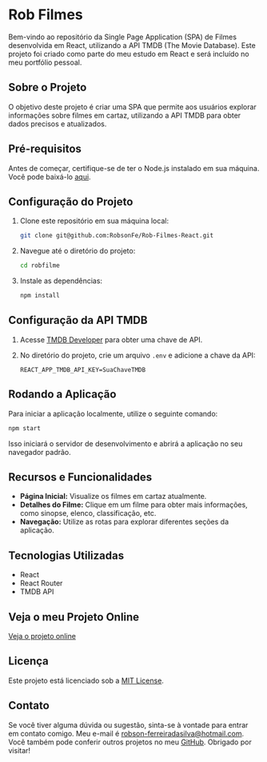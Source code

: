 # Rob Filmes

Bem-vindo ao repositório da Single Page Application (SPA) de Filmes desenvolvida em React, utilizando a API TMDB (The Movie Database). Este projeto foi criado como parte do meu estudo em React e será incluído no meu portfólio pessoal.

## Sobre o Projeto

O objetivo deste projeto é criar uma SPA que permite aos usuários explorar informações sobre filmes em cartaz, utilizando a API TMDB para obter dados precisos e atualizados.

## Pré-requisitos

Antes de começar, certifique-se de ter o Node.js instalado em sua máquina. Você pode baixá-lo [aqui](https://nodejs.org/).

## Configuração do Projeto

1. Clone este repositório em sua máquina local:

   ```bash
   git clone git@github.com:RobsonFe/Rob-Filmes-React.git
   ```

2. Navegue até o diretório do projeto:

   ```bash
   cd robfilme
   ```

3. Instale as dependências:

   ```bash
   npm install
   ```

## Configuração da API TMDB

1. Acesse [TMDB Developer](https://www.themoviedb.org/settings/api) para obter uma chave de API.

2. No diretório do projeto, crie um arquivo `.env` e adicione a chave da API:

   ```env
   REACT_APP_TMDB_API_KEY=SuaChaveTMDB
   ```

## Rodando a Aplicação

Para iniciar a aplicação localmente, utilize o seguinte comando:

```bash
npm start
```

Isso iniciará o servidor de desenvolvimento e abrirá a aplicação no seu navegador padrão.

## Recursos e Funcionalidades

- **Página Inicial:** Visualize os filmes em cartaz atualmente.
- **Detalhes do Filme:** Clique em um filme para obter mais informações, como sinopse, elenco, classificação, etc.
- **Navegação:** Utilize as rotas para explorar diferentes seções da aplicação.

## Tecnologias Utilizadas

- React
- React Router
- TMDB API

## Veja o meu Projeto Online

[Veja o projeto online](https://robfilmes.netlify.app/)

## Licença

Este projeto está licenciado sob a [MIT License](LICENSE).

## Contato

Se você tiver alguma dúvida ou sugestão, sinta-se à vontade para entrar em contato comigo. Meu e-mail é [robson-ferreiradasilva@hotmail.com](mailto:robson-ferreiradasilva@hotmail.com). Você também pode conferir outros projetos no meu [GitHub](https://github.com/RobsonFe). Obrigado por visitar!
